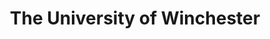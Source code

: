 ---
title:  "The University of Winchester"
testimonial: ""
testimonial_actor: ""
testimonial_position: ""
logo: assets/images/brand-logo/University-of-Winchester-Logo.png
---